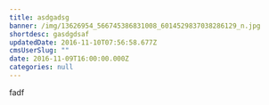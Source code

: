 ```yaml
---
title: asdgadsg
banner: /img/13626954_566745386831008_6014529837038286129_n.jpg
shortdesc: gasdgdsaf
updatedDate: 2016-11-10T07:56:58.677Z
cmsUserSlug: ""
date: 2016-11-09T16:00:00.000Z
categories: null
---
```


fadf